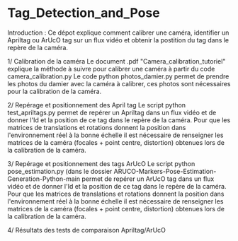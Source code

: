 # Tag_Detection_and_Pose

Introduction : 
Ce dépot explique comment calibrer une caméra, identifier un Apriltag ou ArUcO tag sur un flux vidéo et obtenir la postition du tag dans le repère de la caméra.



1/ Calibration de la caméra
Le document .pdf "Camera_calibration_tutoriel" explique la méthode à suivre pour calibrer une caméra à partir du code camera_calibration.py
Le code python photos_damier.py permet de prendre les photos du damier avec la caméra à calibrer, ces photos sont nécessaires pour la calibration de la caméra.

2/ Repérage et positionnement des April tag
Le script python test_apriltags.py permet de repérer un Apriltag dans un flux vidéo et de donner l'Id et la position de ce tag dans le repère de la caméra.
Pour que les matrices de translations et rotations  donnent la position dans l'environnement réel à la bonne échelle il est nécessaire de renseigner les matrices de la caméra (focales + point centre, distortion) obtenues lors de la calibration de la caméra.

3/ Repérage et positionnement des tags ArUcO
Le script python pose_estimation.py (dans le dossier ARUCO-Markers-Pose-Estimation-Generation-Python-main permet de repérer un ArUcO tag dans un flux vidéo et de donner l'Id et la position de ce tag dans le repère de la caméra.
Pour que les matrices de translations et rotations  donnent la position dans l'environnement réel à la bonne échelle il est nécessaire de renseigner les matrices de la caméra (focales + point centre, distortion) obtenues lors de la calibration de la caméra.


4/ Résultats des tests de comparaison Apriltag/ArUcO
